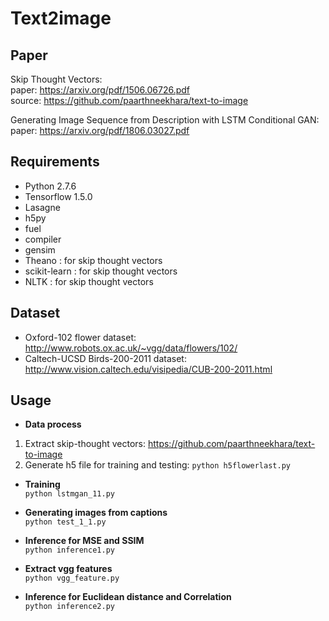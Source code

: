 # Text2image

## Paper
Skip Thought Vectors:  
        paper: https://arxiv.org/pdf/1506.06726.pdf  
        source: https://github.com/paarthneekhara/text-to-image  
    
Generating Image Sequence from Description with LSTM Conditional GAN:  
        paper: https://arxiv.org/pdf/1806.03027.pdf  
    
## Requirements  
* Python 2.7.6  
* Tensorflow 1.5.0   
* Lasagne
* h5py  
* fuel  
* compiler  
* gensim
* Theano : for skip thought vectors  
* scikit-learn : for skip thought vectors  
* NLTK : for skip thought vectors  

## Dataset  
* Oxford-102 flower dataset: http://www.robots.ox.ac.uk/~vgg/data/flowers/102/  
* Caltech-UCSD Birds-200-2011 dataset: http://www.vision.caltech.edu/visipedia/CUB-200-2011.html  

## Usage  
* __Data process__  
1. Extract skip-thought vectors: https://github.com/paarthneekhara/text-to-image  
2. Generate h5 file for training and testing: `python h5flowerlast.py`

* __Training__  
`python lstmgan_11.py`  

* __Generating images from captions__  
`python test_1_1.py`  

* __Inference for MSE and SSIM__  
`python inference1.py`  

* __Extract vgg features__  
`python vgg_feature.py`  

* __Inference for Euclidean distance and Correlation__  
`python inference2.py`





        
